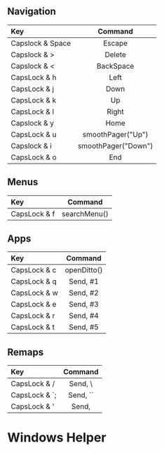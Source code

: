 
## Navigation
| Key | Command |
| :-------- | :--------: |
| Capslock & Space | Escape |
| Capslock & > | Delete |
| Capslock & < | BackSpace |
| CapsLock & h | Left |
| CapsLock & j | Down |
| CapsLock & k | Up |
| CapsLock & l | Right |
| Capslock & y | Home |
| CapsLock & u | smoothPager("Up") |
| Capslock & i | smoothPager("Down") |
| CapsLock & o | End |

## Menus
| Key | Command |
| :-------- | :--------: |
| CapsLock & f | searchMenu() |

## Apps
| Key | Command |
| :-------- | :--------: |
| CapsLock & c | openDitto() |
| CapsLock & q | Send, #1 |
| CapsLock & w | Send, #2 |
| CapsLock & e | Send, #3 |
| CapsLock & r | Send, #4 |
| CapsLock & t | Send, #5 |

## Remaps
| Key | Command |
| :-------- | :--------: |
| CapsLock & / | Send, \ |
| CapsLock & `; | Send, `` |
| CapsLock & ' | Send, | |


<!--- HotkeyEnd -->

# Windows Helper